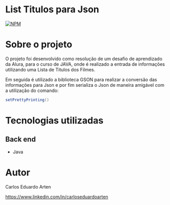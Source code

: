 # List Titulos para Json
[![NPM](https://img.shields.io/npm/l/react)](https://github.com/artencarlos/DesafioTituloJsonSerializa/blob/master/LICENSE)

# Sobre o projeto
O projeto foi desenvolvido como resolução de um desafio de aprendizado da Alura, para o curso de JAVA, onde é realizado a entrada de informações utilizando uma Lista de Titulos dos Filmes.

Em seguida é utilizado a biblioteca GSON para realizar a conversão das informações para Json e por fim serializa o Json de maneira amigável com a utilização do comando:
```java 
setPrettyPrinting()
```

# Tecnologias utilizadas
## Back end
- Java

# Autor
Carlos Eduardo Arten

https://www.linkedin.com/in/carloseduardoarten
